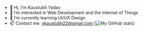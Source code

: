 - 👋 Hi, I’m Kaustubh Yadav
- 👀 I’m interested in Web Development and the Internet of Things
- 🌱 I’m currently learning UI/UX Design 
- 📫 Contact me: ykaustubh22@gmail.com
[![My GitHub stats](https://github-readme-stats.vercel.app/api?username=yadavKaustubh)]

<!---
yadavKaustubh/yadavKaustubh is a ✨ special ✨ repository because its `README.md` (this file) appears on your GitHub profile.
You can click the Preview link to take a look at your changes.
--->

